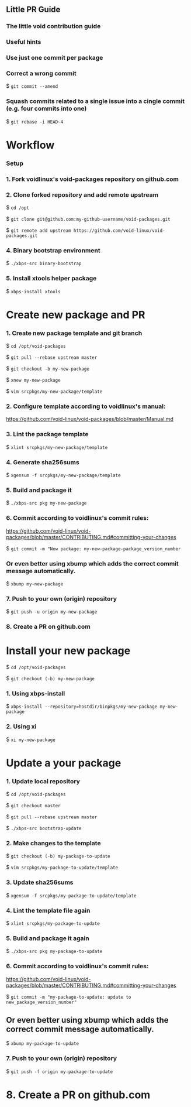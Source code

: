 
## Little PR Guide
### The little void contribution guide
### Useful hints

###    Use just one commit per package
### Correct a wrong commit
$ `git commit --amend`

### Squash commits related to a single issue into a cingle commit (e.g. four commits into one)
$ `git rebase -i HEAD~4`

# Workflow
### Setup
### 1. Fork voidlinux's void-packages repository on github.com
### 2. Clone forked repository and add remote upstream
$ `cd /opt`

$ `git clone git@github.com:my-github-username/void-packages.git`

$ `git remote add upstream https://github.com/void-linux/void-packages.git`

### 4. Binary bootstrap environment
$ `./xbps-src binary-bootstrap`

### 5. Install xtools helper package
$ `xbps-install xtools`

# Create new package and PR
### 1. Create new package template and git branch
$ `cd /opt/void-packages`

$ `git pull --rebase upstream master`

$ `git checkout -b my-new-package`

$ `xnew my-new-package`

$ `vim srcpkgs/my-new-package/template`

### 2. Configure template according to voidlinux's manual:
 https://github.com/void-linux/void-packages/blob/master/Manual.md
### 3. Lint the package template
$ `xlint srcpkgs/my-new-package/template`

### 4. Generate sha256sums
$ `xgensum -f srcpkgs/my-new-package/template`

### 5. Build and package it
$ `./xbps-src pkg my-new-package`

### 6. Commit according to voidlinux's commit rules:
 https://github.com/void-linux/void-packages/blob/master/CONTRIBUTING.md#committing-your-changes

$ `git commit -m "New package: my-new-package-package_version_number`

### Or even better using xbump which adds the correct commit message automatically.
$ `xbump my-new-package`

### 7. Push to your own (origin) repository
$ `git push -u origin my-new-package`

### 8. Create a PR on github.com
# Install your new package
$ `cd /opt/void-packages`

$ `git checkout (-b) my-new-package`

### 1. Using xbps-install
$ `xbps-install --repository=hostdir/binpkgs/my-new-package my-new-package`

### 2. Using xi
$ `xi my-new-package`

# Update a your package
### 1. Update local repository
$ `cd /opt/void-packages`

$ `git checkout master`

$ `git pull --rebase upstream master`

$ `./xbps-src bootstrap-update`

### 2. Make changes to the template
$ `git checkout (-b) my-package-to-update`

$ `vim srcpkgs/my-package-to-update/template`

### 3. Update sha256sums
$ `xgensum -f srcpkgs/my-package-to-update/template`

### 4. Lint the template file again
$ `xlint srcpkgs/my-package-to-update`

### 5. Build and package it again
$ `./xbps-src pkg my-package-to-update`

### 6. Commit according to voidlinux's commit rules:
 https://github.com/void-linux/void-packages/blob/master/CONTRIBUTING.md#committing-your-changes

$ `git commit -m "my-package-to-update: update to new_package_version_number"`

##    Or even better using xbump which adds the correct commit message automatically.
$ `xbump my-package-to-update`

### 7. Push to your own (origin) repository
$ `git push -f origin my-package-to-update`

# 8. Create a PR on github.com
